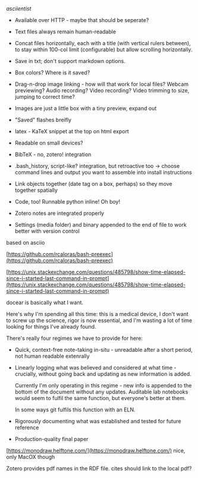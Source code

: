 *asciientist*

- Available over HTTP - maybe that should be seperate?

- Text files always remain human-readable

- Concat files horizontally, each with a title (with vertical rulers between), to stay within 100-col limit (configurable) but allow scrolling horizontally.

- Save in txt; don't support markdown options.

- Box colors? Where is it saved?

- Drag-n-drop image linking - how will that work for local files? Webcam previewing? Audio recording? Video recording? Video trimming to size, jumping to correct time?

- Images are just a little box with a tiny preview, expand out

- "Saved" flashes breifly

- latex - KaTeX snippet at the top on html export

- Readable on small devices?

- BibTeX - no, zotero! integration

- .bash_history, script-like? integration, but retroactive too -> choose command lines and output you want to assemble into install instructions

- Link objects together (date tag on a box, perhaps) so they move together spatially 

- Code, too! Runnable python inline! Oh boy!

- Zotero notes are integrated properly

- Settings (media folder) and binary appended to the end of file to work better with version control

based on asciio

[https://github.com/rcaloras/bash-preexec](https://github.com/rcaloras/bash-preexec)

[https://unix.stackexchange.com/questions/485798/show-time-elapsed-since-i-started-last-command-in-prompt](https://unix.stackexchange.com/questions/485798/show-time-elapsed-since-i-started-last-command-in-prompt)

docear is basically what I want.

Here's why I'm spending all this time: this is a medical device, I don't want to screw up the science, rigor is now essential, and I'm wasting a lot of time looking for things I've already found.

There's really four regimes we have to provide for here:

- Quick, context-free note-taking in-situ - unreadable after a short period, not human readable extenrally

- Linearly logging what was believed and considered at what time - crucially, without going back and updating as new information is added.
  
  Currently I'm only operating in this regime - new info is appended to the bottom of the document without any updates. Auditable lab notebooks would seem to fulfil the same function, but everyone's better at them.
  
  In some ways git fulfils this function with an ELN.

- Rigorously documenting what was established and tested for future reference

- Production-quality final paper

[https://monodraw.helftone.com/](https://monodraw.helftone.com/) nice, only MacOX though

Zotero provides pdf names in the RDF file. cites should link to the local pdf?


